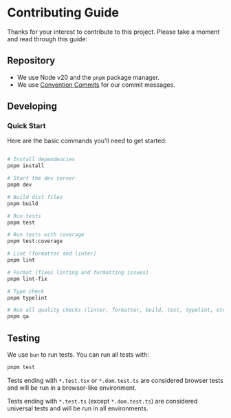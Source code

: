 # Contributing Guide

Thanks for your interest to contribute to this project. Please take a moment and read through this guide:

## Repository

- We use Node v20 and the `pnpm` package manager.
- We use [Convention Commits](https://www.conventionalcommits.org/en/v1.0.0/) for our commit messages.

## Developing

### Quick Start

Here are the basic commands you'll need to get started:

```sh

# Install dependencies
pnpm install

# Start the dev server
pnpm dev

# Build dist files
pnpm build

# Run tests
pnpm test

# Run tests with coverage
pnpm test:coverage

# Lint (formatter and linter)
pnpm lint

# Format (fixes linting and formatting issues)
pnpm lint-fix

# Type check
pnpm typelint

# Run all quality checks (linter, formatter, build, test, typelint, etc.)
pnpm qa

```

## Testing

We use `bun` to run tests. You can run all tests with:

```sh
pnpm test
```

Tests ending with `*.test.tsx` or `*.dom.test.ts` are considered browser tests and will be run in a browser-like
environment.

Tests ending with `*.test.ts` (except `*.dom.test.ts`) are considered universal tests and will be run in all
environments.
